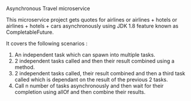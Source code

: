 Asynchronous Travel microservice

This microservice project gets quotes for airlines or airlines + hotels or airlines + hotels + cars asynchronously using JDK 1.8 feature known as CompletableFuture.

It covers the following scenarios :
1) An independent task which can spawn into multiple tasks.
2) 2 independent tasks called and then their result combined using a method.
3) 2 independent tasks called, their result combined and then a third task called which is dependant on the result of the previous 2 tasks.
4) Call n number of tasks asynchronously and then wait for their completion using allOf and then combine their results.
